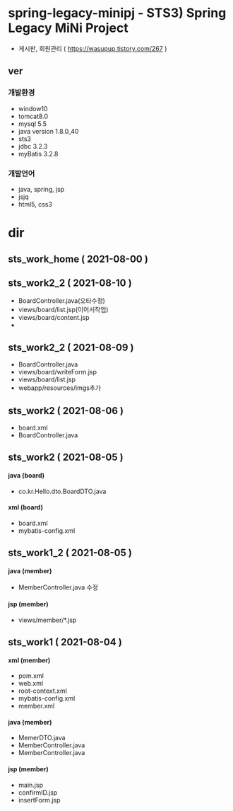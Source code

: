 # spring-legacy-minipj - STS3) Spring Legacy MiNi Project
- 게시판, 회원관리 ( https://wasupup.tistory.com/267 )
## ver
### 개발환경
- window10
- tomcat8.0
- mysql 5.5
- java version 1.8.0_40
- sts3
- jdbc 3.2.3
- myBatis 3.2.8
### 개발언어
- java, spring, jsp
- jsjq
- html5, css3

# dir
## sts_work_home ( 2021-08-00 )

## sts_work2_2 ( 2021-08-10 )
- BoardController.java(오타수정)
- views/board/list.jsp(이어서작업)
- views/board/content.jsp
-
## sts_work2_2 ( 2021-08-09 )
- BoardController.java
- views/board/writeForm.jsp
- views/board/list.jsp
- webapp/resources/imgs추가
## sts_work2 ( 2021-08-06 )
- board.xml
- BoardController.java
## sts_work2 ( 2021-08-05 )
#### java (board)
- co.kr.Hello.dto.BoardDTO.java
#### xml (board)
- board.xml
- mybatis-config.xml
## sts_work1_2 ( 2021-08-05 )
#### java (member)
- MemberController.java 수정
#### jsp (member)
- views/member/*.jsp
## sts_work1 ( 2021-08-04 )
#### xml (member)
- pom.xml
- web.xml
- root-context.xml
- mybatis-config.xml
- member.xml
#### java (member)
- MemerDTO.java
- MemberController.java
- MemberController.java
#### jsp (member)
- main.jsp
- confirmID.jsp
- insertForm.jsp

